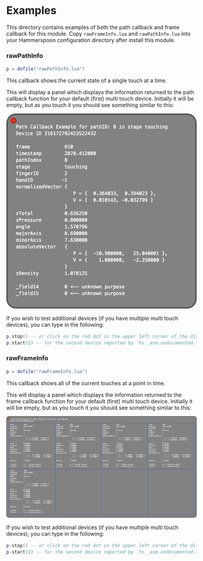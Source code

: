 Examples
========

This directory contains examples of both the path callback and frame callback for this module.  Copy `rawFrameInfo.lua` and `rawPathInfo.lua` into your Hammerspoon configuration directory after install this module.

### rawPathInfo

~~~lua
p = dofile("rawPathInfo.lua")
~~~

This callback shows the current state of a single touch at a time.

This will display a panel which displays the information returned to the path callback function for your default (first) multi touch device.  Initially it will be empty, but as you touch it you should see something similar to this:

![Image of raw path information](images/pathExample.png)

If you wish to test additional devices (if you have multiple multi touch devices), you can type in the following:

~~~lua
p.stop() -- or click on the red dot in the upper left corner of the displayed information panel.
p.start(2) -- for the second device reported by `hs._asm.undocumented.touchdevice.devices()`, etc.
~~~


### rawFrameInfo

~~~lua
p = dofile("rawFrameInfo.lua")
~~~

This callback shows all of the current touches at a point in time.

This will display a panel which displays the information returned to the frame callback function for your default (first) multi touch device.  Initially it will be empty, but as you touch it you should see something similar to this:

![Image of raw path information](images/frameExample.png)

If you wish to test additional devices (if you have multiple multi touch devices), you can type in the following:

~~~lua
p.stop() -- or click on the red dot in the upper left corner of the displayed information panel.
p.start(2) -- for the second device reported by `hs._asm.undocumented.touchdevice.devices()`, etc.
~~~
